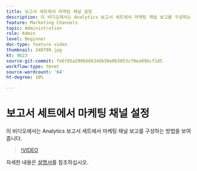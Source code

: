 ```yaml
---
title: 보고서 세트에서 마케팅 채널 설정
description: 이 비디오에서는 Analytics 보고서 세트에서 마케팅 채널 보고를 구성하는 방법을 보여줍니다.
feature: Marketing Channels
topic: Administration
role: Admin
level: Beginner
doc-type: feature video
thumbnail: 340789.jpg
kt: 9623
source-git-commit: fe6f05a290666634db50e0b5053cf0ea99bcf1d5
workflow-type: tm+mt
source-wordcount: '64'
ht-degree: 10%

---
```



# 보고서 세트에서 마케팅 채널 설정

이 비디오에서는 Analytics 보고서 세트에서 마케팅 채널 보고를 구성하는 방법을 보여줍니다.

>[!VIDEO](https://video.tv.adobe.com/v/340789/?quality=12&learn=on)

자세한 내용은 [설명서](https://experienceleague.adobe.com/docs/analytics/components/marketing-channels/c-getting-started-mchannel.html?lang=en)를 참조하십시오.
